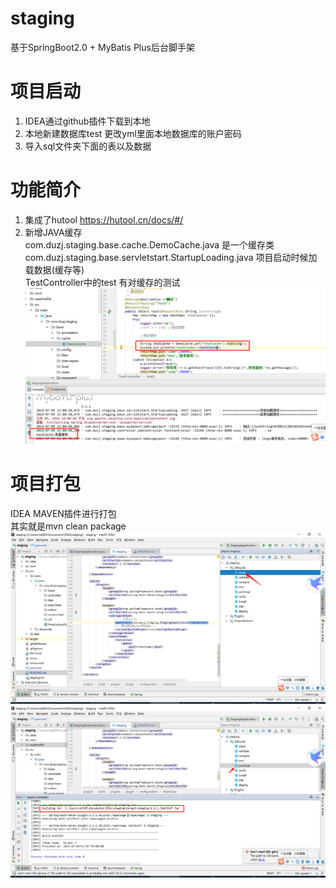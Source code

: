 # staging

基于SpringBoot2.0 + MyBatis Plus后台脚手架 

# 项目启动
1. IDEA通过github插件下载到本地  
2. 本地新建数据库test 更改yml里面本地数据库的账户密码  
3. 导入sql文件夹下面的表以及数据  

# 功能简介
1. 集成了hutool https://hutool.cn/docs/#/ 
2. 新增JAVA缓存  
    com.duzj.staging.base.cache.DemoCache.java 是一个缓存类  
    com.duzj.staging.base.servletstart.StartupLoading.java 项目启动时候加载数据(缓存等)  
    TestController中的test 有对缓存的测试  
![打包第二步](https://github.com/dzjfromChina/staging/blob/master/readmefile/3.png)  


# 项目打包
IDEA MAVEN插件进行打包  
其实就是mvn clean package    
![打包第一步](https://github.com/dzjfromChina/staging/blob/master/readmefile/1.png)  
![打包第二步](https://github.com/dzjfromChina/staging/blob/master/readmefile/2.png)  
